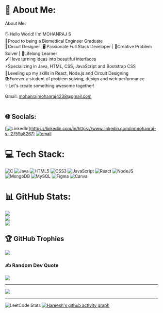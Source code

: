 # 💫 About Me:
About Me:<br><br>🖐️Hello World! I'm MOHANRAJ S<br>👑Proud to being a Biomedical Engineer Graduate<br>🔌Circuit Designer |🖥️ Passionate Full Stack Developer  | 🧩Creative Problem Solver | 🚀Lifelong Learner<br>🖌️I love turning ideas into beautiful interfaces<br>⚡Specializing in Java, HTML, CSS, JavaScript and Bootstrap CSS<br>🧠Leveling up my skills in React, Node.js and Circuit Designing<br>📚Forever a student of problem solving, design and web performance<br>✨Let's create something awesome together!<br><br>Gmail: mohanrajmohanraj4238@gmail.com<br> <br>


## 🌐 Socials:
[![LinkedIn](https://img.shields.io/badge/LinkedIn-%230077B5.svg?logo=linkedin&logoColor=white)][(https://linkedin.com/in/https://www.linkedin.com/in/mohanraj-s- 2759a8267)](https://www.linkedin.com/in/mohanraj-s-2759a8267) [![email](https://img.shields.io/badge/Email-D14836?logo=gmail&logoColor=white)](mailto:mohanrajmohanraj4238@gmail.com) 

# 💻 Tech Stack:
![C](https://img.shields.io/badge/c-%2300599C.svg?style=for-the-badge&logo=c&logoColor=white) ![Java](https://img.shields.io/badge/java-%23ED8B00.svg?style=for-the-badge&logo=openjdk&logoColor=white) ![HTML5](https://img.shields.io/badge/html5-%23E34F26.svg?style=for-the-badge&logo=html5&logoColor=white) ![CSS3](https://img.shields.io/badge/css3-%231572B6.svg?style=for-the-badge&logo=css3&logoColor=white) ![JavaScript](https://img.shields.io/badge/javascript-%23323330.svg?style=for-the-badge&logo=javascript&logoColor=%23F7DF1E) ![React](https://img.shields.io/badge/react-%2320232a.svg?style=for-the-badge&logo=react&logoColor=%2361DAFB) ![NodeJS](https://img.shields.io/badge/node.js-6DA55F?style=for-the-badge&logo=node.js&logoColor=white) ![MongoDB](https://img.shields.io/badge/MongoDB-%234ea94b.svg?style=for-the-badge&logo=mongodb&logoColor=white) ![MySQL](https://img.shields.io/badge/mysql-4479A1.svg?style=for-the-badge&logo=mysql&logoColor=white) ![Figma](https://img.shields.io/badge/figma-%23F24E1E.svg?style=for-the-badge&logo=figma&logoColor=white) ![Canva](https://img.shields.io/badge/Canva-%2300C4CC.svg?style=for-the-badge&logo=Canva&logoColor=white)
# 📊 GitHub Stats:
![](https://github-readme-stats.vercel.app/api?username=mohanrajhere&theme=github_dark_dimmed&hide_border=true&include_all_commits=false&count_private=false)<br/>
![](https://nirzak-streak-stats.vercel.app/?user=mohanrajhere&theme=github_dark_dimmed&hide_border=true)<br/>
![](https://github-readme-stats.vercel.app/api/top-langs/?username=mohanrajhere&theme=github_dark_dimmed&hide_border=true&include_all_commits=false&count_private=false&layout=compact)

## 🏆 GitHub Trophies
![](https://github-profile-trophy.vercel.app/?username=mohanrajhere&theme=blue-green&no-frame=false&no-bg=false&margin-w=4)

### ✍️ Random Dev Quote
![](https://quotes-github-readme.vercel.app/api?type=horizontal&theme=merko)

---
[![](https://visitcount.itsvg.in/api?id=mohanrajhere&icon=0&color=1)](https://visitcount.itsvg.in)

---
![LeetCode Stats](https://leetcard.jacoblin.cool/ZVrdiPCthY?theme=dark&font=Noto%20Sans%20Bhaiksuki&ext=contest)
[![Hareesh's github activity graph](https://github-readme-activity-graph.vercel.app/graph?username=mohanrajhere-r&bg_color=000000&color=ffffff&line=51f565&point=ffffff&area=true&hide_border=true)](https://github.com/ashutosh00710/github-readme-activity-graph)

<!-- Proudly created with GPRM ( https://gprm.itsvg.in ) -->
